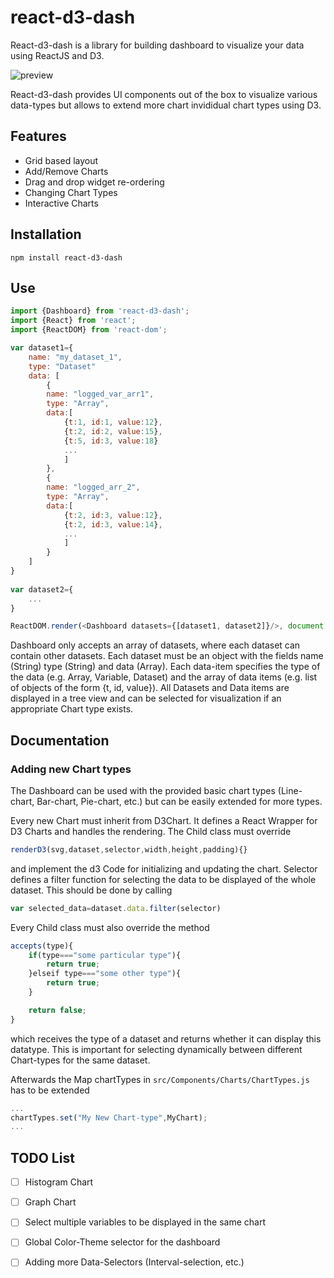 # react-d3-dash
React-d3-dash is a library for building dashboard to visualize your data using ReactJS and D3.

![preview](https://user-images.githubusercontent.com/13987033/34472838-bc14e110-efbe-11e7-9993-963fa759815b.png)

React-d3-dash provides UI components out of the box to visualize various data-types but allows to extend more chart invididual chart types using D3.

## Features
- Grid based layout
- Add/Remove Charts
- Drag and drop widget re-ordering
- Changing Chart Types
- Interactive Charts

## Installation
```
npm install react-d3-dash
```

## Use

```javascript
import {Dashboard} from 'react-d3-dash';
import {React} from 'react';
import {ReactDOM} from 'react-dom';

var dataset1={
	name: "my_dataset_1",
	type: "Dataset"
	data: [
		{
		name: "logged_var_arr1",
		type: "Array",
		data:[
			{t:1, id:1, value:12},
			{t:2, id:2, value:15},
			{t:5, id:3, value:18}
			...
			]
		},
		{
		name: "logged_arr_2",
		type: "Array",
		data:[
			{t:2, id:3, value:12},
			{t:2, id:3, value:14},
			...
			]
		}
	]
}	
		
var dataset2={
	...
}

ReactDOM.render(<Dashboard datasets={[dataset1, dataset2]}/>, document.getElementById('container'));

```

Dashboard only accepts an array of datasets, where each dataset can contain other datasets. Each dataset must be an object with the fields name (String) type (String) and data (Array). Each data-item specifies the type of the data (e.g. Array, Variable, Dataset) and the array of data items (e.g. list of objects of the form {t, id, value}).
All Datasets and Data items are displayed in a tree view and can be selected for visualization if an appropriate Chart type exists.

## Documentation

### Adding new Chart types
The Dashboard can be used with the provided basic chart types (Line-chart, Bar-chart, Pie-chart, etc.) but can be easily extended for more types. 

Every new Chart must inherit from D3Chart. It defines a React Wrapper for D3 Charts and handles the rendering. The Child class must override 

```javascript
renderD3(svg,dataset,selector,width,height,padding){}
```
and implement the d3 Code for initializing and updating the chart. 
Selector defines a filter function for selecting the data to be displayed of the whole dataset. This should be done by calling 
```javascript 
var selected_data=dataset.data.filter(selector)
```
Every Child class must also override the method 

```javascript
accepts(type){
	if(type==="some particular type"){
		return true;
	}elseif type==="some other type"){
		return true;
	}

	return false;
}
```
which receives the type of a dataset and returns whether it can display this datatype. This is important for selecting dynamically between different Chart-types for the same dataset.

Afterwards the Map chartTypes in  ```src/Components/Charts/ChartTypes.js``` has to be extended 
```javascript
...
chartTypes.set("My New Chart-type",MyChart);
...
```


## TODO List

- [ ] Histogram Chart
- [ ] Graph Chart
- [ ] Select multiple variables to be displayed in the same chart
- [ ] Global Color-Theme selector for the dashboard
- [ ] Adding more Data-Selectors (Interval-selection, etc.)

